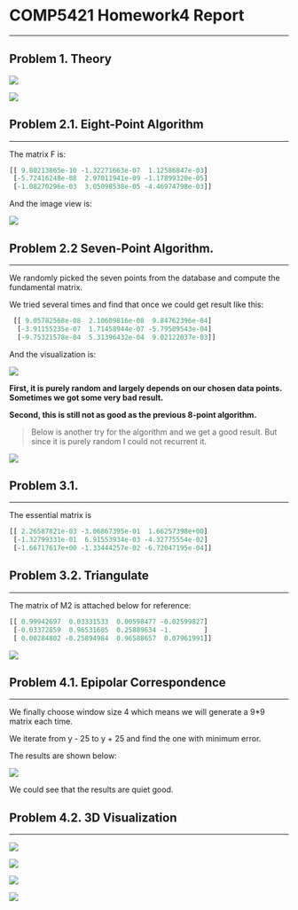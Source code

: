 # COMP5421 Homework4 Report

-----

## Problem 1. Theory

![](D:\Year3S\COMP5421\assignment\HW4_code_data\yyubm.assets\Assignment2problem1_1.jpg)

![](D:\Year3S\COMP5421\assignment\HW4_code_data\yyubm.assets\Assignment2problem1_2.jpg)





## Problem 2.1. Eight-Point Algorithm

----

The matrix F is:

```python
[[ 9.80213865e-10 -1.32271663e-07  1.12586847e-03]
 [-5.72416248e-08  2.97011941e-09 -1.17899320e-05]
 [-1.08270296e-03  3.05098538e-05 -4.46974798e-03]]
```



And the image view is:

![](D:\Year3S\COMP5421\assignment\HW4_code_data\yyubm.assets\eight_point.png)



## Problem 2.2 Seven-Point Algorithm.

----

We randomly picked the seven points from the database and compute the fundamental matrix.

We tried several times and find that once we could get result like this:

```python
 [[ 9.05782568e-08  2.10609816e-08  9.84762396e-04]
  [-3.91155235e-07  1.71458944e-07 -5.79509543e-04]
  [-9.75321578e-04  5.31396432e-04  9.02122037e-03]]
```

And the visualization is:

![](D:\Year3S\COMP5421\assignment\HW4_code_data\yyubm.assets\seven2.png)

**First, it is purely random and largely depends on our chosen data points. Sometimes we got some very bad result.**

**Second, this is still not as good as the previous 8-point algorithm.**

> Below is another try for the algorithm and we get a good result. But since it is purely random I could not recurrent it.

![](D:\Year3S\COMP5421\assignment\HW4_code_data\yyubm.assets\seven_point.png)



## Problem 3.1.

---

The essential matrix is 

```python
[[ 2.26587821e-03 -3.06867395e-01  1.66257398e+00]
 [-1.32799331e-01  6.91553934e-03 -4.32775554e-02]
 [-1.66717617e+00 -1.33444257e-02 -6.72047195e-04]]
```



## Problem 3.2. Triangulate

---

The matrix of M2 is attached below for reference:

```python
[[ 0.99942697  0.03331533  0.00598477 -0.02599827]
 [-0.03372859  0.96531605  0.25889634 -1.        ]
 [ 0.00284802 -0.25894984  0.96588657  0.07961991]]
```

![](D:\Year3S\COMP5421\assignment\HW4_code_data\yyubm.assets\Assignment2Q3_1.jpg)



## Problem 4.1.  Epipolar Correspondence

----

We finally choose window size 4 which means we will generate a 9*9 matrix each time.

We iterate from y - 25 to y + 25 and find the one with minimum error.

The results are shown below:

![](D:\Year3S\COMP5421\assignment\HW4_code_data\yyubm.assets\Q4.1results.png)

We could see that the results are quiet good.



## Problem 4.2. 3D Visualization

-----

![](D:\Year3S\COMP5421\assignment\HW4_code_data\yyubm.assets\1.png)

![](D:\Year3S\COMP5421\assignment\HW4_code_data\yyubm.assets\2.png)

![](D:\Year3S\COMP5421\assignment\HW4_code_data\yyubm.assets\3.png)

![](D:\Year3S\COMP5421\assignment\HW4_code_data\yyubm.assets\4.png)